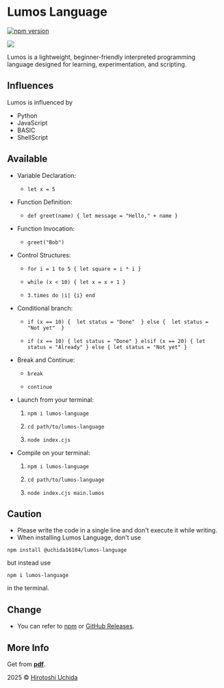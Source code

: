 # Lumos Language

[![npm version](https://img.shields.io/npm/v/lumos-language.svg)](https://www.npmjs.com/package/lumos-language)

<img src="https://cdn.glitch.global/a6e15949-0cae-4ce8-a653-5883a6d0adc5/Lumos.png?v=1748865997035" />

Lumos is a lightweight, beginner-friendly interpreted programming language designed for learning, experimentation, and scripting.

## Influences

Lumos is influenced by

- Python
- JavaScript
- BASIC
- ShellScript

## Available

- Variable Declaration:
  <ul>
    <li>
      
      let x = 5

    </li>
  </ul>
- Function Definition:
  <ul>
    <li>
      
      def greet(name) { let message = "Hello," + name }

    </li>
  </ul>
- Function Invocation:
  <ul>
    <li>
      
      greet("Bob")

    </li>
  </ul>
- Control Structures:
  <ul>
    <li>
      
      for i = 1 to 5 { let square = i * i }

    </li>
    <li>
      
      while (x < 10) { let x = x + 1 }

    </li>
    <li>
      
      3.times do |i| {i} end

    </li>
  </ul>
- Conditional branch:
  <ul>
    <li>
      
      if (x == 10) {  let status = "Done"  } else {  let status = "Not yet"  }

    </li>
    <li>
      
      if (x == 10) { let status = "Done" } elsif (x == 20) { let status = "Already" } else { let status = "Not yet" }

    </li>
  </ul>
- Break and Continue:
  <ul>
    <li>
      
      break

    </li>
    <li>
      
      continue

    </li>
  </ul>
- Launch from your terminal:
  <ol>
    <li>
      
      npm i lumos-language

    </li>
    <li>
      
      cd path/to/lumos-language

    </li>
    <li>
      
      node index.cjs

    </li>
  </ol>
- Compile on your terminal:
  <ol>
    <li>
      
      npm i lumos-language

    </li>
    <li>
      
      cd path/to/lumos-language

    </li>
    <li> 
    
      node index.cjs main.lumos
  
    </li>
  </ol>

## Caution

- Please write the code in a single line and don't execute it while writing.
- When installing Lumos Language, don't use

<code>npm install @uchida16104/lumos-language</code>

but instead use

```shellscript
npm i lumos-language
```

in the terminal.

## Change
- You can refer to [npm](https://www.npmjs.com/package/lumos-language) or [GitHub Releases](https://github.com/Uchida16104/Lumos-Language/releases).

## More Info
Get from <strong><a href="https://cdn.glitch.global/a6e15949-0cae-4ce8-a653-5883a6d0adc5/Lumos.pdf?v=1748869028196">pdf</a></strong>.

2025 © <a href="https://hirotoshiuchida.glitch.me">Hirotoshi Uchida</a>
